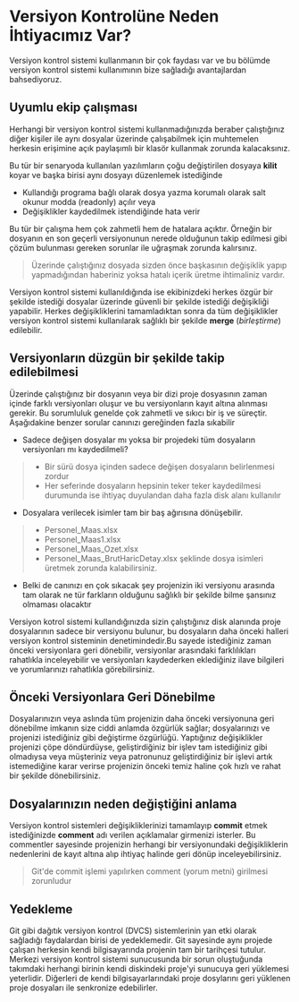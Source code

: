 # Versiyon Kontrolüne Neden İhtiyacımız Var?
Versiyon kontrol sistemi kullanmanın bir çok faydası var ve bu bölümde versiyon kontrol sistemi kullanımının bize sağladığı avantajlardan bahsediyoruz.

## Uyumlu ekip çalışması
Herhangi bir versiyon kontrol sistemi kullanmadığınızda  beraber çalıştığınız diğer kişiler ile aynı dosyalar üzerinde çalışabilmek için muhtemelen herkesin erişimine açık paylaşımlı bir klasör kullanmak zorunda kalacaksınız.

Bu tür bir senaryoda kullanılan yazılımların çoğu değiştirilen dosyaya **kilit** koyar ve başka birisi aynı dosyayı düzenlemek istediğinde
* Kullandığı programa bağlı olarak dosya yazma korumalı olarak salt okunur modda (readonly) açılır veya
* Değişiklikler kaydedilmek istendiğinde hata verir

Bu tür bir çalışma hem çok zahmetli hem de hatalara açıktır. Örneğin bir dosyanın en son geçerli versiyonunun nerede olduğunun takip edilmesi gibi çözüm bulunması gereken sorunlar ile uğraşmak zorunda kalırsınız.

> Üzerinde çalıştığınız dosyada sizden önce başkasının değişiklik yapıp yapmadığından haberiniz yoksa hatalı içerik üretme ihtimaliniz vardır.

Versiyon kontrol sistemi kullanıldığında ise ekibinizdeki herkes özgür bir şekilde istediği dosyalar üzerinde güvenli bir şekilde istediği değişikliği yapabilir. Herkes değişikliklerini tamamladıktan sonra da tüm değişiklikler versiyon kontrol sistemi kullanılarak sağlıklı bir şekilde **merge** (*birleştirme*) edilebilir.

## Versiyonların düzgün bir şekilde takip edilebilmesi

Üzerinde çalıştığınız bir dosyanın veya bir dizi proje dosyasının zaman içinde farklı versiyonları oluşur ve bu versiyonların kayıt altına alınması gerekir. Bu sorumluluk genelde çok zahmetli ve sıkıcı bir iş ve süreçtir. Aşağıdakine benzer sorular canınızı gereğinden fazla sıkabilir

* Sadece değişen dosyalar mı yoksa bir projedeki tüm dosyaların versiyonları mı kaydedilmeli?
> * Bir sürü dosya içinden sadece değişen dosyaların belirlenmesi zordur
> * Her seferinde dosyaların hepsinin teker teker kaydedilmesi durumunda ise ihtiyaç duyulandan daha fazla disk alanı kullanılır

* Dosyalara verilecek isimler tam bir baş ağırısına dönüşebilir.
> * Personel_Maas.xlsx
> * Personel_Maas1.xlsx
> * Personel_Maas_Ozet.xlsx
> * Personel_Maas_BrutHaricDetay.xlsx
> şeklinde dosya isimleri üretmek zorunda kalabilirsiniz.

* Belki de canınızı en çok sıkacak şey projenizin iki versiyonu arasında tam olarak ne tür farkların olduğunu sağlıklı bir şekilde bilme şansınız olmaması olacaktır

Versiyon kotrol sistemi kullandığınızda sizin çalıştığınız disk alanında proje dosyalarının sadece bir versiyonu bulunur, bu dosyaların daha önceki halleri versiyon kontrol sisteminin denetimindedir.Bu sayede istediğiniz zaman önceki versiyonlara geri dönebilir, versiyonlar arasındaki farklılıkları rahatlıkla inceleyebilir ve versiyonları kaydederken eklediğiniz ilave bilgileri ve yorumlarınızı rahatlıkla görebilirsiniz.

## Önceki Versiyonlara Geri Dönebilme
Dosyalarınızın veya aslında tüm projenizin daha önceki versiyonuna geri dönebilme imkanın size ciddi anlamda özgürlük sağlar; dosyalarınızı ve projenizi istediğiniz gibi değiştirme özgürlüğü. Yaptığınız değişiklikler projenizi çöpe döndürdüyse, geliştirdiğiniz bir işlev tam istediğiniz gibi olmadıysa veya müşteriniz veya patronunuz geliştirdiğiniz bir işlevi artık istemediğine karar verirse projenizin önceki temiz haline çok hızlı ve rahat bir şekilde dönebilirsiniz.

## Dosyalarınızın neden değiştiğini anlama
Versiyon kontrol sistemleri değişikliklerinizi tamamlayıp **commit** etmek istediğinizde  **comment** adı verilen açıklamalar girmenizi isterler. Bu commentler sayesinde projenizin herhangi bir versiyonundaki değişikliklerin nedenlerini de kayıt altına alıp ihtiyaç halinde geri dönüp inceleyebilirsiniz.

> Git'de commit işlemi yapılırken comment (yorum metni) girilmesi zorunludur

## Yedekleme
Git gibi dağıtık versiyon kontrol (DVCS) sistemlerinin yan etki olarak sağladığı faydalardan birisi de yedeklemedir. Git sayesinde aynı projede çalışan herkesin kendi bilgisayarında projenin tam bir tarihçesi tutulur. Merkezi versiyon kontrol sistemi sunucusunda bir sorun oluştuğunda takımdaki herhangi birinin kendi diskindeki proje'yi sunucuya geri yüklemesi yeterlidir. Diğerleri de kendi bilgisayarlarındaki proje dosylarını geri yüklenen proje dosyaları ile senkronize edebilirler.
